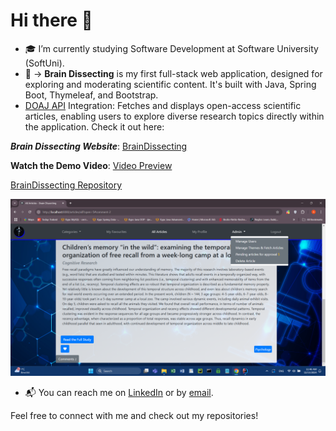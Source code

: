 # Hi there 👋

- 🎓 I’m currently studying Software Development at Software University (SoftUni).
- 🔧 -> **Brain Dissecting**  is my first full-stack web application, designed for exploring and moderating scientific content. It's built with Java, Spring Boot, Thymeleaf, and Bootstrap.
- <a href="https://doaj.org/api/v3/docs" target="_blank">DOAJ API</a> Integration: Fetches and displays open-access scientific articles, enabling users to explore diverse research topics directly within the application. Check it out here:

***Brain Dissecting Website***:  [BrainDissecting](https://brain-dissecting-600325923365.europe-west1.run.app)

**Watch the Demo Video**:  [Video Preview](https://youtu.be/e7vQ6qeueW4?si=4O9dF8BON2g5R24B)
    
[BrainDissecting Repository](https://github.com/AntoanYosifov/BrainDissecting-SSR-version)


![Brain Dissecting](home-admin.png)

- 📬 You can reach me on [LinkedIn](https://www.linkedin.com/in/antoan-yosifov-b1b52026b/) or by [email](mailto:tapaktapxaomi@gmail.com).

Feel free to connect with me and check out my repositories!
